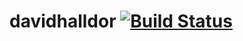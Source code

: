 davidhalldor [![Build Status](https://travis-ci.org/davidhalldor/davidhalldor.svg?branch=master)](https://travis-ci.org/davidhalldor/davidhalldor)
=========

